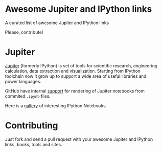 # Awesome Jupiter and IPython links
A curated list of awesome Jupiter and IPython links

Please, contribute!

# Jupiter

[Jupiter](http://jupyter.org) (formerly IPython) is set of tools for scientific research, engineering calculation, data extraction and visualization. Starting from IPython toolchain now it grow up to support a wide area of useful libraries and power languages.

GitHub have internal [support](https://github.com/blog/1995-github-jupyter-notebooks-3) for rendering of Jupiter notebooks from commited `.ipynb` files.

Here is a [gallery](https://github.com/ipython/ipython/wiki/A-gallery-of-interesting-IPython-Notebooks) of interesting IPython Notebooks.

# Contributing

Just fork and send a pull request with your awesome Jupiter and IPython links, books, tools and sites.
